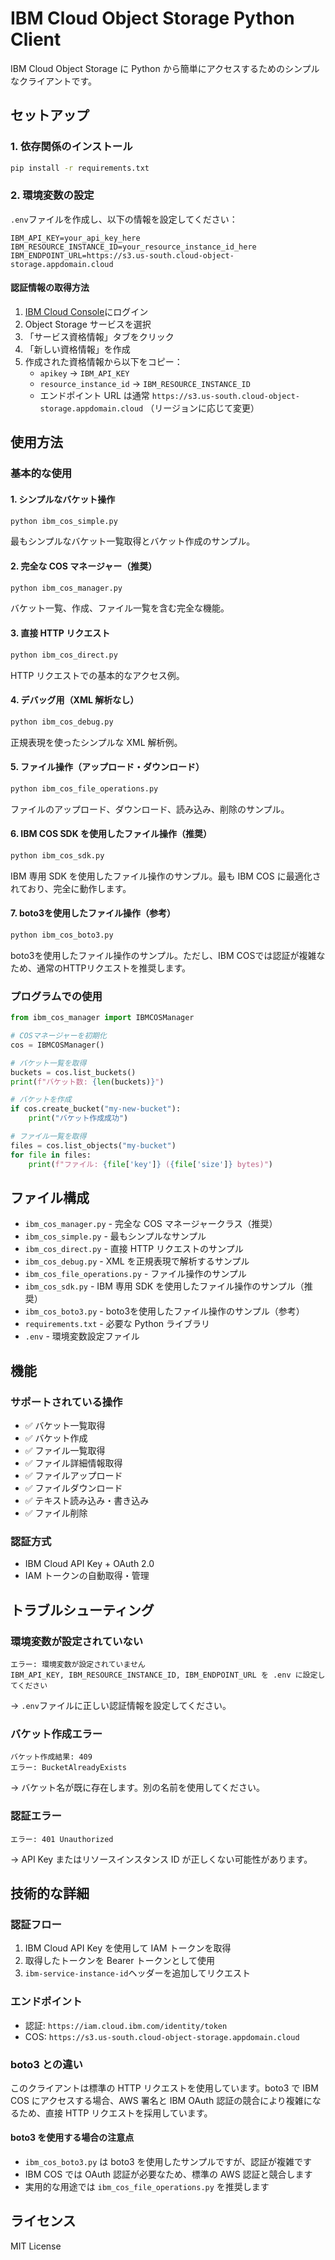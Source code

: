 # IBM Cloud Object Storage Python Client

IBM Cloud Object Storage に Python から簡単にアクセスするためのシンプルなクライアントです。

## セットアップ

### 1. 依存関係のインストール

```bash
pip install -r requirements.txt
```

### 2. 環境変数の設定

`.env`ファイルを作成し、以下の情報を設定してください：

```
IBM_API_KEY=your_api_key_here
IBM_RESOURCE_INSTANCE_ID=your_resource_instance_id_here
IBM_ENDPOINT_URL=https://s3.us-south.cloud-object-storage.appdomain.cloud
```

#### 認証情報の取得方法

1. [IBM Cloud Console](https://cloud.ibm.com)にログイン
2. Object Storage サービスを選択
3. 「サービス資格情報」タブをクリック
4. 「新しい資格情報」を作成
5. 作成された資格情報から以下をコピー：
   - `apikey` → `IBM_API_KEY`
   - `resource_instance_id` → `IBM_RESOURCE_INSTANCE_ID`
   - エンドポイント URL は通常 `https://s3.us-south.cloud-object-storage.appdomain.cloud` （リージョンに応じて変更）

## 使用方法

### 基本的な使用

#### 1. シンプルなバケット操作

```bash
python ibm_cos_simple.py
```

最もシンプルなバケット一覧取得とバケット作成のサンプル。

#### 2. 完全な COS マネージャー（推奨）

```bash
python ibm_cos_manager.py
```

バケット一覧、作成、ファイル一覧を含む完全な機能。

#### 3. 直接 HTTP リクエスト

```bash
python ibm_cos_direct.py
```

HTTP リクエストでの基本的なアクセス例。

#### 4. デバッグ用（XML 解析なし）

```bash
python ibm_cos_debug.py
```

正規表現を使ったシンプルな XML 解析例。

#### 5. ファイル操作（アップロード・ダウンロード）

```bash
python ibm_cos_file_operations.py
```

ファイルのアップロード、ダウンロード、読み込み、削除のサンプル。

#### 6. IBM COS SDK を使用したファイル操作（推奨）

```bash
python ibm_cos_sdk.py
```

IBM 専用 SDK を使用したファイル操作のサンプル。最も IBM COS に最適化されており、完全に動作します。

#### 7. boto3を使用したファイル操作（参考）

```bash
python ibm_cos_boto3.py
```

boto3を使用したファイル操作のサンプル。ただし、IBM COSでは認証が複雑なため、通常のHTTPリクエストを推奨します。

### プログラムでの使用

```python
from ibm_cos_manager import IBMCOSManager

# COSマネージャーを初期化
cos = IBMCOSManager()

# バケット一覧を取得
buckets = cos.list_buckets()
print(f"バケット数: {len(buckets)}")

# バケットを作成
if cos.create_bucket("my-new-bucket"):
    print("バケット作成成功")

# ファイル一覧を取得
files = cos.list_objects("my-bucket")
for file in files:
    print(f"ファイル: {file['key']} ({file['size']} bytes)")
```

## ファイル構成

- `ibm_cos_manager.py` - 完全な COS マネージャークラス（推奨）
- `ibm_cos_simple.py` - 最もシンプルなサンプル
- `ibm_cos_direct.py` - 直接 HTTP リクエストのサンプル
- `ibm_cos_debug.py` - XML を正規表現で解析するサンプル
- `ibm_cos_file_operations.py` - ファイル操作のサンプル
- `ibm_cos_sdk.py` - IBM 専用 SDK を使用したファイル操作のサンプル（推奨）
- `ibm_cos_boto3.py` - boto3を使用したファイル操作のサンプル（参考）
- `requirements.txt` - 必要な Python ライブラリ
- `.env` - 環境変数設定ファイル

## 機能

### サポートされている操作

- ✅ バケット一覧取得
- ✅ バケット作成
- ✅ ファイル一覧取得
- ✅ ファイル詳細情報取得
- ✅ ファイルアップロード
- ✅ ファイルダウンロード
- ✅ テキスト読み込み・書き込み
- ✅ ファイル削除

### 認証方式

- IBM Cloud API Key + OAuth 2.0
- IAM トークンの自動取得・管理

## トラブルシューティング

### 環境変数が設定されていない

```
エラー: 環境変数が設定されていません
IBM_API_KEY, IBM_RESOURCE_INSTANCE_ID, IBM_ENDPOINT_URL を .env に設定してください
```

→ `.env`ファイルに正しい認証情報を設定してください。

### バケット作成エラー

```
バケット作成結果: 409
エラー: BucketAlreadyExists
```

→ バケット名が既に存在します。別の名前を使用してください。

### 認証エラー

```
エラー: 401 Unauthorized
```

→ API Key またはリソースインスタンス ID が正しくない可能性があります。

## 技術的な詳細

### 認証フロー

1. IBM Cloud API Key を使用して IAM トークンを取得
2. 取得したトークンを Bearer トークンとして使用
3. `ibm-service-instance-id`ヘッダーを追加してリクエスト

### エンドポイント

- 認証: `https://iam.cloud.ibm.com/identity/token`
- COS: `https://s3.us-south.cloud-object-storage.appdomain.cloud`

### boto3 との違い

このクライアントは標準の HTTP リクエストを使用しています。boto3 で IBM COS にアクセスする場合、AWS 署名と IBM OAuth 認証の競合により複雑になるため、直接 HTTP リクエストを採用しています。

#### boto3 を使用する場合の注意点

- `ibm_cos_boto3.py` は boto3 を使用したサンプルですが、認証が複雑です
- IBM COS では OAuth 認証が必要なため、標準の AWS 認証と競合します
- 実用的な用途では `ibm_cos_file_operations.py` を推奨します

## ライセンス

MIT License
